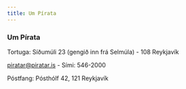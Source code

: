 ```yaml
---
title: Um Pírata
---
```


### Um Pírata

Tortuga: Síðumúli 23 (gengið inn frá Selmúla) - 108 Reykjavík

piratar@piratar.is - Sími: 546-2000

Póstfang: Pósthólf 42, 121 Reykjavík




